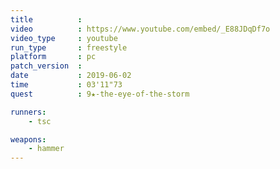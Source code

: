 ```yaml
---
title          :
video          : https://www.youtube.com/embed/_E88JDqDf7o
video_type     : youtube
run_type       : freestyle
platform       : pc
patch_version  :
date           : 2019-06-02
time           : 03'11"73
quest          : 9★-the-eye-of-the-storm

runners:
    - tsc

weapons:
    - hammer
---
```

